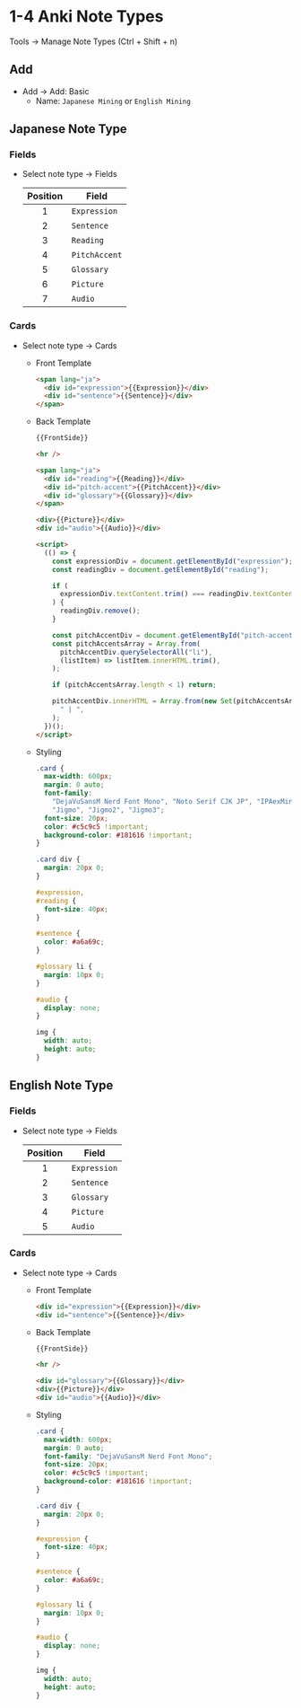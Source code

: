 # 1-4 Anki Note Types

Tools → Manage Note Types (Ctrl + Shift + n)

## Add

- Add → Add: Basic
  - Name: `Japanese Mining` or `English Mining`

## Japanese Note Type

### Fields

- Select note type → Fields

  | Position | Field         |
  | :------: | ------------- |
  |    1     | `Expression`  |
  |    2     | `Sentence`    |
  |    3     | `Reading`     |
  |    4     | `PitchAccent` |
  |    5     | `Glossary`    |
  |    6     | `Picture`     |
  |    7     | `Audio`       |

### Cards

- Select note type → Cards
  - Front Template

    ```html
    <span lang="ja">
      <div id="expression">{{Expression}}</div>
      <div id="sentence">{{Sentence}}</div>
    </span>
    ```

  - Back Template

    ```html
    {{FrontSide}}

    <hr />

    <span lang="ja">
      <div id="reading">{{Reading}}</div>
      <div id="pitch-accent">{{PitchAccent}}</div>
      <div id="glossary">{{Glossary}}</div>
    </span>

    <div>{{Picture}}</div>
    <div id="audio">{{Audio}}</div>

    <script>
      (() => {
        const expressionDiv = document.getElementById("expression");
        const readingDiv = document.getElementById("reading");

        if (
          expressionDiv.textContent.trim() === readingDiv.textContent.trim()
        ) {
          readingDiv.remove();
        }

        const pitchAccentDiv = document.getElementById("pitch-accent");
        const pitchAccentsArray = Array.from(
          pitchAccentDiv.querySelectorAll("li"),
          (listItem) => listItem.innerHTML.trim(),
        );

        if (pitchAccentsArray.length < 1) return;

        pitchAccentDiv.innerHTML = Array.from(new Set(pitchAccentsArray)).join(
          " | ",
        );
      })();
    </script>
    ```

  - Styling

    ```css
    .card {
      max-width: 600px;
      margin: 0 auto;
      font-family:
        "DejaVuSansM Nerd Font Mono", "Noto Serif CJK JP", "IPAexMincho",
        "Jigmo", "Jigmo2", "Jigmo3";
      font-size: 20px;
      color: #c5c9c5 !important;
      background-color: #181616 !important;
    }

    .card div {
      margin: 20px 0;
    }

    #expression,
    #reading {
      font-size: 40px;
    }

    #sentence {
      color: #a6a69c;
    }

    #glossary li {
      margin: 10px 0;
    }

    #audio {
      display: none;
    }

    img {
      width: auto;
      height: auto;
    }
    ```

## English Note Type

### Fields

- Select note type → Fields

  | Position | Field        |
  | :------: | ------------ |
  |    1     | `Expression` |
  |    2     | `Sentence`   |
  |    3     | `Glossary`   |
  |    4     | `Picture`    |
  |    5     | `Audio`      |

### Cards

- Select note type → Cards
  - Front Template

    ```html
    <div id="expression">{{Expression}}</div>
    <div id="sentence">{{Sentence}}</div>
    ```

  - Back Template

    ```html
    {{FrontSide}}

    <hr />

    <div id="glossary">{{Glossary}}</div>
    <div>{{Picture}}</div>
    <div id="audio">{{Audio}}</div>
    ```

  - Styling

    ```css
    .card {
      max-width: 600px;
      margin: 0 auto;
      font-family: "DejaVuSansM Nerd Font Mono";
      font-size: 20px;
      color: #c5c9c5 !important;
      background-color: #181616 !important;
    }

    .card div {
      margin: 20px 0;
    }

    #expression {
      font-size: 40px;
    }

    #sentence {
      color: #a6a69c;
    }

    #glossary li {
      margin: 10px 0;
    }

    #audio {
      display: none;
    }

    img {
      width: auto;
      height: auto;
    }
    ```
